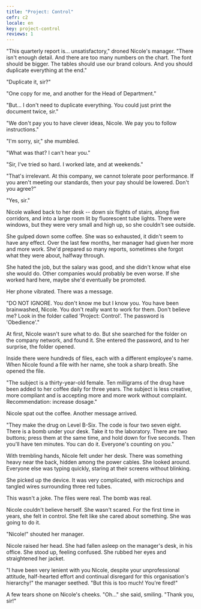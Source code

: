 ```yaml
---
title: "Project: Control"
cefr: c2
locale: en
key: project-control
reviews: 1
---
```


"This quarterly report is... unsatisfactory," droned Nicole's manager. "There isn't enough detail. And there are too many numbers on the chart. The font should be bigger. The tables should use our brand colours. And you should duplicate everything at the end."

"Duplicate it, sir?"

"One copy for me, and another for the Head of Department."

"But... I don't need to duplicate everything. You could just print the document twice, sir."

"We don't pay you to have clever ideas, Nicole. We pay you to follow instructions."

"I'm sorry, sir," she mumbled.

"What was that? I can't hear you."

"Sir, I've tried so hard. I worked late, and at weekends."

"That's irrelevant. At this company, we cannot tolerate poor performance. If you aren't meeting our standards, then your pay should be lowered. Don't you agree?"

"Yes, sir."

Nicole walked back to her desk -- down six flights of stairs, along five corridors, and into a large room lit by fluorescent tube lights. There were windows, but they were very small and high up, so she couldn't see outside.

She gulped down some coffee. She was so exhausted, it didn't seem to have any effect. Over the last few months, her manager had given her more and more work. She'd prepared so many reports, sometimes she forgot what they were about, halfway through.

She hated the job, but the salary was good, and she didn't know what else she would do. Other companies would probably be even worse. If she worked hard here, maybe she'd eventually be promoted.

Her phone vibrated. There was a message.

"DO NOT IGNORE. You don't know me but I know you. You have been brainwashed, Nicole. You don't really want to work for them. Don't believe me? Look in the folder called 'Project: Control'. The password is 'Obedience'."

At first, Nicole wasn't sure what to do. But she searched for the folder on the company network, and found it. She entered the password, and to her surprise, the folder opened.

Inside there were hundreds of files, each with a different employee's name. When Nicole found a file with her name, she took a sharp breath. She opened the file.

"The subject is a thirty-year-old female. Ten milligrams of the drug have been added to her coffee daily for three years. The subject is less creative, more compliant and is accepting more and more work without complaint. Recommendation: increase dosage."

Nicole spat out the coffee. Another message arrived.

"They make the drug on Level B-Six. The code is four two seven eight. There is a bomb under your desk. Take it to the laboratory. There are two buttons; press them at the same time, and hold down for five seconds. Then you'll have ten minutes. You can do it. Everyone's counting on you."

With trembling hands, Nicole felt under her desk. There was something heavy near the back, hidden among the power cables. She looked around. Everyone else was typing quickly, staring at their screens without blinking.

She picked up the device. It was very complicated, with microchips and tangled wires surrounding three red tubes.

This wasn't a joke. The files were real. The bomb was real.

Nicole couldn't believe herself. She wasn't scared. For the first time in years, she felt in control. She felt like she cared about something. She was going to do it.

"Nicole!" shouted her manager.

Nicole raised her head. She had fallen asleep on the manager's desk, in his office. She stood up, feeling confused. She rubbed her eyes and straightened her jacket.

"I have been very lenient with you Nicole, despite your unprofessional attitude, half-hearted effort and continual disregard for this organisation's hierarchy!" the manager seethed. "But this is too much! You're fired!"

A few tears shone on Nicole's cheeks. "Oh..." she said, smiling. "Thank you, sir!"